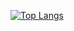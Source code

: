[![Top Langs](https://github-readme-stats.vercel.app/api/top-langs/?username=0xEvmLuna&layout=compact)](https://github.com/anuraghazra/github-readme-stats)
